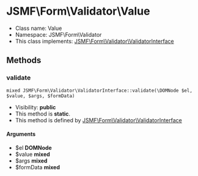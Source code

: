 JSMF\Form\Validator\Value
===============






* Class name: Value
* Namespace: JSMF\Form\Validator
* This class implements: [JSMF\Form\Validator\ValidatorInterface](JSMF-Form-Validator-ValidatorInterface.md)






Methods
-------


### validate

    mixed JSMF\Form\Validator\ValidatorInterface::validate(\DOMNode $el, $value, $args, $formData)





* Visibility: **public**
* This method is **static**.
* This method is defined by [JSMF\Form\Validator\ValidatorInterface](JSMF-Form-Validator-ValidatorInterface.md)


#### Arguments
* $el **DOMNode**
* $value **mixed**
* $args **mixed**
* $formData **mixed**


